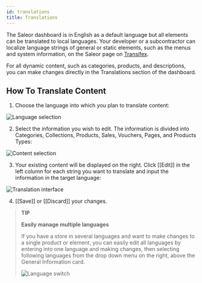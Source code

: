 ```yaml
---
id: translations
title: Translations
---
```


The Saleor dashboard is in English as a default language but all elements can be translated to local languages. Your developer or a subcontractor can localize language strings of general or static elements, such as the menus and system information, on the Saleor page on [Transifex](https://www.transifex.com/mirumee/saleor-1/).

For all dynamic content, such as categories, products, and descriptions, you can make changes directly in the Translations section of the dashboard.


## How To Translate Content

1. Choose the language into which you plan to translate content:

![Language selection](assets/dashboard-translations/1.png)

2. Select the information you wish to edit. The information is divided into Categories, Collections, Products, Sales, Vouchers, Pages, and Products Types:

![Content selection](assets/dashboard-translations/2.png)

3. Your existing content will be displayed on the right. Click [[Edit]] in the left column for each string you want to translate and input the information in the target language:

![Translation interface](assets/dashboard-translations/3.png)

4. [[Save]] or [[Discard]] your changes.

> **TIP** 
>
> **Easily manage multiple languages**
>
> If you have a store in several languages and want to make changes to a single product or element, you can easily edit all languages by entering into one language and making changes, then selecting following languages from the drop down menu on the right, above the General Information card.
>
> ![Language switch](assets/dashboard-translations/4.png)
